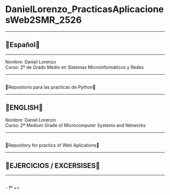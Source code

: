 <h1>DanielLorenzo_PracticasAplicacionesWeb2SMR_2526</h1>
<hr>
<h2>🚩Español🚩</h2>
</hr>
<hr>
Nombre: Daniel Lorenzo 
<br>
Curso: 2º de Grado Medio en Sistemas Microinformáticos y Redes
<hr>
<br>
🚧Repositorio para las practicas de Python🚧
<br>
<hr>
<h2>🚩ENGLISH🚩</h2>
Nombre: Daniel Lorenzo 
<br>
Curso: 2º Medium Grade of Microcomputer Systems and Networks
<hr>
<br>
🚧Repository for practics of Web Aplications🚧
<br>
<hr>
<h2>🎯EJERCICIOS / EXCERSISES🎯</h2>
<hr>
<br>
- 1º ==
